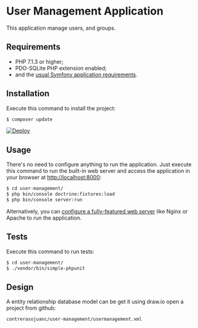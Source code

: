 User Management Application
========================

This application manage users, and groups.

Requirements
------------

  * PHP 7.1.3 or higher;
  * PDO-SQLite PHP extension enabled;
  * and the [usual Symfony application requirements][1].

Installation
------------

Execute this command to install the project:

```bash
$ composer update
```

[![Deploy](https://www.herokucdn.com/deploy/button.png)](http://jcusermanagement.herokuapp.com/index.php)

Usage
-----

There's no need to configure anything to run the application. Just execute this
command to run the built-in web server and access the application in your
browser at <http://localhost:8000>:

```bash
$ cd user-management/
$ php bin/console doctrine:fixtures:load
$ php bin/console server:run
```

Alternatively, you can [configure a fully-featured web server][2] like Nginx
or Apache to run the application.

Tests
-----

Execute this command to run tests:

```bash
$ cd user-management/
$ ./vendor/bin/simple-phpunit
```

Design
-----

A entity relationship database model can be get it using draw.io open a project from github: 

```contrerasojuanc/user-management/usermanagement.xml```

[1]: https://symfony.com/doc/current/reference/requirements.html
[2]: https://symfony.com/doc/current/cookbook/configuration/web_server_configuration.html
